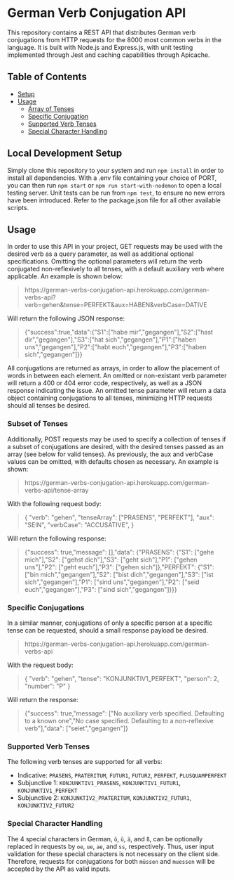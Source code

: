 # German Verb Conjugation API
This repository contains a REST API that distributes German verb conjugations from HTTP requests for the 8000 most common verbs in the language. It is built with Node.js and Express.js, with unit testing implemented through Jest and caching capabilities through Apicache.

## Table of Contents
* [Setup](#local-development-setup)
* [Usage](#usage)
    * [Array of Tenses](#subset-of-tenses)
    * [Specific Conjugation](#specific-conjugations)
    * [Supported Verb Tenses](#supported-verb-tenses)
    * [Special Character Handling](#special-character-handling)

## Local Development Setup
Simply clone this repository to your system and run `npm install` in order to install all dependencies. With a .env file containing your choice of PORT, you can then run `npm start` or `npm run start-with-nodemon` to open a local testing server. Unit tests can be run from `npm test`, to ensure no new errors have been introduced. Refer to the package.json file for all other available scripts.

## Usage
In order to use this API in your project, GET requests may be used with the desired verb as a query parameter, as well as additional optional specifications. Omitting the optional parameters will return the verb conjugated non-reflexively to all tenses, with a default auxiliary verb where applicable. An example is shown below:
> http<area>s://german-verbs-conjugation-api.herokuapp.com/german-verbs-api?verb=gehen&tense=PERFEKT&aux=HABEN&verbCase=DATIVE

Will return the following JSON response:

>{"success":true,"data":{"S1":["habe mir","gegangen"],"S2":["hast dir","gegangen"],"S3":["hat sich","gegangen"],"P1":["haben uns","gegangen"],"P2":["habt euch","gegangen"],"P3":["haben sich","gegangen"]}}

All conjugations are returned as arrays, in order to allow the placement of words in between each element. 
An omitted or non-existant verb parameter will return a 400 or 404 error code, respectively, as well as a JSON response indicating the issue. An omitted tense parameter will return a data object containing conjugations to all tenses, minimizing HTTP requests should all tenses be desired.

### Subset of Tenses
Additionally, POST requests may be used to specify a collection of tenses if a subset of conjugations are desired, with the desired tenses passed as an array (see below for valid tenses). As previously, the aux and verbCase values can be omitted, with defaults chosen as necessary. An example is shown:
>http<area>s://german-verbs-conjugation-api.herokuapp.com/german-verbs-api/tense-array

With the following request body:
>{
    "verb": "gehen",
    "tenseArray": ["PRASENS", "PERFEKT"],
    "aux": "SEIN",
    "verbCase": "ACCUSATIVE",
}

Will return the following response:
>{"success": true,"message": [],"data": {"PRASENS": {"S1": ["gehe mich"],"S2": ["gehst dich"],"S3": ["geht sich"],"P1": ["gehen uns"],"P2": ["geht euch"],"P3": ["gehen sich"]},"PERFEKT": {"S1": ["bin mich","gegangen"],"S2": ["bist dich","gegangen"],"S3": ["ist sich","gegangen"],"P1": ["sind uns","gegangen"],"P2": ["seid euch","gegangen"],"P3": ["sind sich","gegangen"]}}}

### Specific Conjugations
In a similar manner, conjugations of only a specific person at a specific tense can be requested, should a small response payload be desired.
>http<area>s://german-verbs-conjugation-api.herokuapp.com/german-verbs-api

With the request body:
>{
    "verb": "gehen",
    "tense": "KONJUNKTIV1_PERFEKT",
    "person": 2,
    "number": "P"
}

Will return the response:
>{"success": true,"message": ["No auxiliary verb specified. Defaulting to a known one","No case specified. Defaulting to a non-reflexive verb"],"data": ["seiet","gegangen"]}

### Supported Verb Tenses
The following verb tenses are supported for all verbs:
* Indicative: `PRASENS`, `PRATERITUM`, `FUTUR1`, `FUTUR2`, `PERFEKT`, `PLUSQUAMPERFEKT`
* Subjunctive 1: `KONJUNKTIV1_PRASENS`, `KONJUNKTIV1_FUTUR1`, `KONJUNKTIV1_PERFEKT`
* Subjunctive 2: `KONJUNKTIV2_PRATERITUM`, `KONJUNKTIV2_FUTUR1`, `KONJUNKTIV2_FUTUR2`

### Special Character Handling
The 4 special characters in German, `ö`, `ü`, `ä`, and `ß`, can be optionally replaced in requests by `oe`, `ue`, `ae`, and `ss`, respectively. Thus, user input validation for these special characters is not necessary on the client side. Therefore, requests for conjugations for both `müssen` and `muessen` will be accepted by the API as valid inputs.
